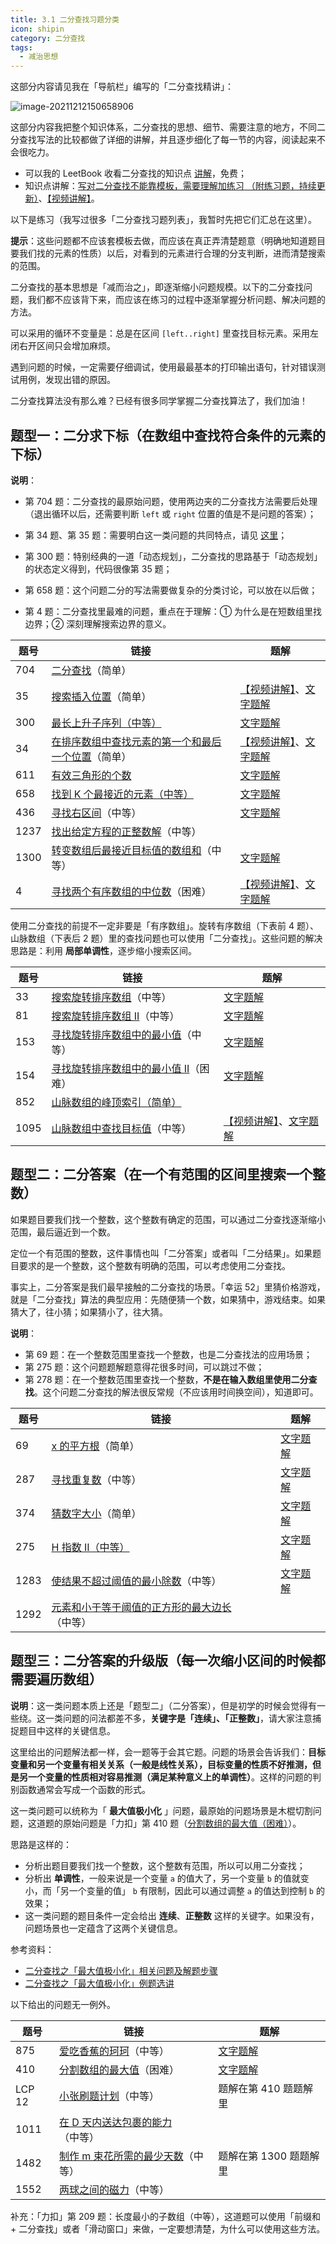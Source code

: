 ```yaml
---
title: 3.1 二分查找习题分类
icon: shipin
category: 二分查找
tags:
  - 减治思想
---
```


这部分内容请见我在「导航栏」编写的「二分查找精讲」：

![image-20211212150658906](https://tva1.sinaimg.cn/large/008i3skNgy1gxb2dhagh1j31mc050wff.jpg)

这部分内容我把整个知识体系，二分查找的思想、细节、需要注意的地方，不同二分查找写法的比较都做了详细的讲解，并且逐步细化了每一节的内容，阅读起来不会很吃力。

- 可以我的 LeetBook 收看二分查找的知识点 [讲解](https://leetcode-cn.com/leetbook/read/learning-algorithms-with-leetcode/xsq0b7/)，免费；
- 知识点讲解：[写对二分查找不能靠模板，需要理解加练习 （附练习题，持续更新）](https://leetcode-cn.com/problems/search-insert-position/solution/te-bie-hao-yong-de-er-fen-cha-fa-fa-mo-ban-python-/)、[【视频讲解】](https://www.bilibili.com/video/av83911694?p=1)。

以下是练习（我写过很多「二分查找习题列表」，我暂时先把它们汇总在这里）。

**提示**：这些问题都不应该套模板去做，而应该在真正弄清楚题意（明确地知道题目要我们找的元素的性质）以后，对看到的元素进行合理的分支判断，进而清楚搜索的范围。

二分查找的基本思想是「减而治之」，即逐渐缩小问题规模。以下的二分查找问题，我们都不应该背下来，而应该在练习的过程中逐渐掌握分析问题、解决问题的方法。

可以采用的循环不变量是：总是在区间 `[left..right]` 里查找目标元素。采用左闭右开区间只会增加麻烦。

遇到问题的时候，一定需要仔细调试，使用最最基本的打印输出语句，针对错误测试用例，发现出错的原因。

二分查找算法没有那么难？已经有很多同学掌握二分查找算法了，我们加油！

## 题型一：二分求下标（在数组中查找符合条件的元素的下标）

**说明**：

- 第 704 题：二分查找的最原始问题，使用两边夹的二分查找方法需要后处理（退出循环以后，还需要判断 `left` 或 `right` 位置的值是不是问题的答案）；

- 第 34 题、第 35 题：需要明白这一类问题的共同特点，请见 [这里](https://suanfa8.com/binary-search/02/)；
- 第 300 题：特别经典的一道「动态规划」，二分查找的思路基于「动态规划」的状态定义得到，代码很像第 35 题；
- 第 658 题：这个问题二分的写法需要做复杂的分类讨论，可以放在以后做；
- 第 4 题：二分查找里最难的问题，重点在于理解：① 为什么是在短数组里找边界；② 深刻理解搜索边界的意义。

| 题号 | 链接                                                                                                                                            | 题解                                                                                                                                                                                                                             |
| ---- | ----------------------------------------------------------------------------------------------------------------------------------------------- | -------------------------------------------------------------------------------------------------------------------------------------------------------------------------------------------------------------------------------- |
| 704  | [二分查找](https://leetcode-cn.com/problems/binary-search/)（简单）                                                                             |                                                                                                                                                                                                                                  |
| 35   | [搜索插入位置](https://leetcode-cn.com/problems/search-insert-position/)（简单）                                                                | [【视频讲解】](https://www.bilibili.com/video/av83911694?p=2)、[文字题解](https://leetcode-cn.com/problems/search-insert-position/solution/te-bie-hao-yong-de-er-fen-cha-fa-fa-mo-ban-python-/)                                  |
| 300  | [最长上升子序列（中等）](https://leetcode-cn.com/problems/longest-increasing-subsequence/)                                                      | [文字题解](https://leetcode-cn.com/problems/longest-increasing-subsequence/solution/dong-tai-gui-hua-er-fen-cha-zhao-tan-xin-suan-fa-p/)                                                                                         |
| 34   | [在排序数组中查找元素的第一个和最后一个位置](https://leetcode-cn.com/problems/find-first-and-last-position-of-element-in-sorted-array/)（简单） | [【视频讲解】](https://www.bilibili.com/video/av83911694?p=3)、[文字题解](https://leetcode-cn.com/problems/find-first-and-last-position-of-element-in-sorted-array/solution/si-lu-hen-jian-dan-xi-jie-fei-mo-gui-de-er-fen-cha/) |
| 611  | [有效三角形的个数](https://leetcode-cn.com/problems/valid-triangle-number/)                                                                     | [文字题解](https://leetcode-cn.com/problems/valid-triangle-number/solution/er-fen-cha-zhao-python-dai-ma-java-dai-ma-by-liwei/)                                                                                                  |
| 658  | [找到 K 个最接近的元素（中等）](https://leetcode-cn.com/problems/find-k-closest-elements/)                                                      | [文字题解](https://leetcode-cn.com/problems/find-k-closest-elements/solution/pai-chu-fa-shuang-zhi-zhen-er-fen-fa-python-dai-ma/)                                                                                                |
| 436  | [寻找右区间](https://leetcode-cn.com/problems/find-right-interval/)（中等）                                                                     | [文字题解](https://leetcode-cn.com/problems/find-right-interval/solution/er-fen-cha-zhao-hong-hei-shu-by-liweiwei1419/)                                                                                                          |
| 1237 | [找出给定方程的正整数解](https://leetcode-cn.com/problems/find-positive-integer-solution-for-a-given-equation/)（中等）                         |                                                                                                                                                                                                                                  |
| 1300 | [转变数组后最接近目标值的数组和](https://leetcode-cn.com/problems/sum-of-mutated-array-closest-to-target/)（中等）                              | [文字题解](https://leetcode-cn.com/problems/sum-of-mutated-array-closest-to-target/solution/er-fen-cha-zhao-by-liweiwei1419-2/)                                                                                                  |
| 4    | [寻找两个有序数组的中位数](https://leetcode-cn.com/problems/median-of-two-sorted-arrays/)（困难）                                               | [【视频讲解】](https://www.bilibili.com/video/BV1Xv411z76J)、[文字题解](https://leetcode-cn.com/problems/median-of-two-sorted-arrays/solution/he-bing-yi-hou-zhao-gui-bing-guo-cheng-zhong-zhao-/)                               |

使用二分查找的前提不一定非要是「有序数组」。旋转有序数组（下表前 4 题）、山脉数组（下表后 2 题）里的查找问题也可以使用「二分查找」。这些问题的解决思路是：利用 **局部单调性**，逐步缩小搜索区间。

| 题号 | 链接                                                                                                               | 题解                                                                                                                                                                                          |
| ---- | ------------------------------------------------------------------------------------------------------------------ | --------------------------------------------------------------------------------------------------------------------------------------------------------------------------------------------- |
| 33   | [搜索旋转排序数组](https://leetcode-cn.com/problems/search-in-rotated-sorted-array/)（中等）                       | [文字题解](https://leetcode-cn.com/problems/search-in-rotated-sorted-array/solution/er-fen-fa-python-dai-ma-java-dai-ma-by-liweiwei141/)                                                      |
| 81   | [搜索旋转排序数组 II](https://leetcode-cn.com/problems/search-in-rotated-sorted-array-ii/)（中等）                 | [文字题解](https://leetcode-cn.com/problems/search-in-rotated-sorted-array-ii/solution/er-fen-cha-zhao-by-liweiwei1419/)                                                                      |
| 153  | [寻找旋转排序数组中的最小值](https://leetcode-cn.com/problems/find-minimum-in-rotated-sorted-array/)（中等）       | [文字题解](https://leetcode-cn.com/problems/find-minimum-in-rotated-sorted-array/solution/er-fen-fa-fen-zhi-fa-python-dai-ma-java-dai-ma-by-/)                                                |
| 154  | [寻找旋转排序数组中的最小值 II](https://leetcode-cn.com/problems/find-minimum-in-rotated-sorted-array-ii/)（困难） | [文字题解](https://leetcode-cn.com/problems/find-minimum-in-rotated-sorted-array-ii/solution/er-fen-fa-fen-zhi-fa-python-dai-ma-by-liweiwei1419/)                                             |
| 852  | [山脉数组的峰顶索引（简单）](https://leetcode-cn.com/problems/peak-index-in-a-mountain-array/)                     |                                                                                                                                                                                               |
| 1095 | [山脉数组中查找目标值](https://leetcode-cn.com/problems/find-in-mountain-array/)（中等）                           | [【视频讲解】](https://www.bilibili.com/video/BV1GK4115778)、[文字题解](https://leetcode-cn.com/problems/find-in-mountain-array/solution/shi-yong-chao-hao-yong-de-er-fen-fa-mo-ban-python-/) |

## 题型二：二分答案（在一个有范围的区间里搜索一个整数）

如果题目要我们找一个整数，这个整数有确定的范围，可以通过二分查找逐渐缩小范围，最后逼近到一个数。

定位一个有范围的整数，这件事情也叫「二分答案」或者叫「二分结果」。如果题目要求的是一个整数，这个整数有明确的范围，可以考虑使用二分查找。

事实上，二分答案是我们最早接触的二分查找的场景。「幸运 52」里猜价格游戏，就是「二分查找」算法的典型应用：先随便猜一个数，如果猜中，游戏结束。如果猜大了，往小猜；如果猜小了，往大猜。

**说明**：

- 第 69 题：在一个整数范围里查找一个整数，也是二分查找法的应用场景；
- 第 275 题：这个问题题解题意得花很多时间，可以跳过不做；
- 第 278 题：在一个整数范围里查找一个整数，**不是在输入数组里使用二分查找**。这个问题二分查找的解法很反常规（不应该用时间换空间），知道即可。

| 题号 | 链接                                                                                                                                                       | 题解                                                                                                                                                |
| ---- | ---------------------------------------------------------------------------------------------------------------------------------------------------------- | --------------------------------------------------------------------------------------------------------------------------------------------------- |
| 69   | [x 的平方根](https://leetcode-cn.com/problems/sqrtx/)（简单）                                                                                              | [文字题解](https://leetcode-cn.com/problems/sqrtx/solution/er-fen-cha-zhao-niu-dun-fa-python-dai-ma-by-liweiw/)                                     |
| 287  | [寻找重复数](https://leetcode-cn.com/problems/find-the-duplicate-number/)（中等）                                                                          | [文字题解](https://leetcode-cn.com/problems/find-the-duplicate-number/solution/er-fen-fa-si-lu-ji-dai-ma-python-by-liweiwei1419/)                   |
| 374  | [猜数字大小](https://leetcode-cn.com/problems/guess-number-higher-or-lower/)（简单）                                                                       | [文字题解](https://leetcode-cn.com/problems/guess-number-higher-or-lower/solution/shi-fen-hao-yong-de-er-fen-cha-zhao-fa-mo-ban-pyth/)              |
| 275  | [H 指数 II（中等）](https://leetcode-cn.com/problems/h-index-ii/)                                                                                          | [文字题解](https://leetcode-cn.com/problems/h-index-ii/solution/jian-er-zhi-zhi-er-fen-cha-zhao-by-liweiwei1419-2/)                                 |
| 1283 | [使结果不超过阈值的最小除数](https://leetcode-cn.com/problems/find-the-smallest-divisor-given-a-threshold/)（中等）                                        | [文字题解](https://leetcode-cn.com/problems/find-the-smallest-divisor-given-a-threshold/solution/er-fen-cha-zhao-ding-wei-chu-shu-by-liweiwei1419/) |
| 1292 | [元素和小于等于阈值的正方形的最大边长](https://leetcode-cn.com/problems/maximum-side-length-of-a-square-with-sum-less-than-or-equal-to-threshold/)（中等） |                                                                                                                                                     |

## 题型三：二分答案的升级版（每一次缩小区间的时候都需要遍历数组）

**说明**：这一类问题本质上还是「题型二」（二分答案），但是初学的时候会觉得有一些绕。这一类问题的问法都差不多，**关键字是「连续」、「正整数」**，请大家注意捕捉题目中这样的关键信息。

这里给出的问题解法都一样，会一题等于会其它题。问题的场景会告诉我们：**目标变量和另一个变量有相关关系（一般是线性关系），目标变量的性质不好推测，但是另一个变量的性质相对容易推测（满足某种意义上的单调性）**。这样的问题的判别函数通常会写成一个函数的形式。

这一类问题可以统称为「 **最大值极小化** 」问题，最原始的问题场景是木棍切割问题，这道题的原始问题是「力扣」第 410 题（[分割数组的最大值（困难）](https://leetcode-cn.com/problems/split-array-largest-sum/)）。

思路是这样的：

- 分析出题目要我们找一个整数，这个整数有范围，所以可以用二分查找；
- 分析出 **单调性**，一般来说是一个变量 `a` 的值大了，另一个变量 `b` 的值就变小，而「另一个变量的值」 `b` 有限制，因此可以通过调整 `a` 的值达到控制 `b` 的效果；
- 这一类问题的题目条件一定会给出 **连续**、**正整数** 这样的关键字。如果没有，问题场景也一定蕴含了这两个关键信息。

参考资料：

- [二分查找之「最大值极小化」相关问题及解题步骤](https://juejin.im/post/6862249637161091085)
- [二分查找之「最大值极小化」例题选讲](https://juejin.im/post/6864407058662457358/)

以下给出的问题无一例外。

| 题号   | 链接                                                                                                             | 题解                                                                                                                      |
| ------ | ---------------------------------------------------------------------------------------------------------------- | ------------------------------------------------------------------------------------------------------------------------- |
| 875    | [爱吃香蕉的珂珂](https://leetcode-cn.com/problems/koko-eating-bananas/)（中等）                                  | [文字题解](https://leetcode-cn.com/problems/koko-eating-bananas/solution/er-fen-cha-zhao-ding-wei-su-du-by-liweiwei1419/) |
| 410    | [分割数组的最大值](https://leetcode-cn.com/problems/split-array-largest-sum/)（困难）                            | [文字题解](https://leetcode-cn.com/problems/split-array-largest-sum/solution/er-fen-cha-zhao-by-liweiwei1419-4/)          |
| LCP 12 | [小张刷题计划](https://leetcode-cn.com/problems/xiao-zhang-shua-ti-ji-hua/)（中等）                              | 题解在第 410 题题解里                                                                                                     |
| 1011   | [在 D 天内送达包裹的能力](https://leetcode-cn.com/problems/capacity-to-ship-packages-within-d-days)（中等）      |                                                                                                                           |
| 1482   | [制作 m 束花所需的最少天数](https://leetcode-cn.com/problems/minimum-number-of-days-to-make-m-bouquets/)（中等） | 题解在第 1300 题题解里                                                                                                    |
| 1552   | [两球之间的磁力](https://leetcode-cn.com/problems/magnetic-force-between-two-balls/)（中等）                     |                                                                                                                           |

补充：「力扣」第 209 题：长度最小的子数组（中等），这道题可以使用「前缀和 + 二分查找」或者「滑动窗口」来做，一定要想清楚，为什么可以使用这些方法。
